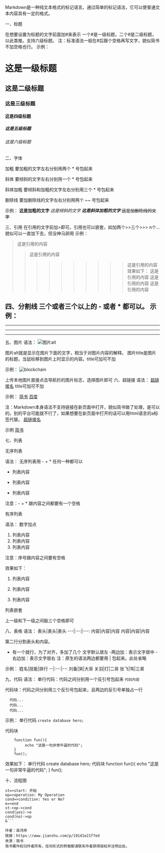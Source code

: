 Markdown是一种纯文本格式的标记语言。通过简单的标记语法，它可以使普通文本内容具有一定的格式。

一、标题

在想要设置为标题的文字前面加#来表示
一个#是一级标题，二个#是二级标题，以此类推。支持六级标题。
注：标准语法一般在#后跟个空格再写文字，貌似简书不加空格也行。
示例：
# 这是一级标题
## 这是二级标题
### 这是三级标题
#### 这是四级标题
##### 这是五级标题
###### 这是六级标题


二、字体

加粗
要加粗的文字左右分别用两个 * 号包起来

斜体
要倾斜的文字左右分别用一个 * 号包起来


斜体加粗
要倾斜和加粗的文字左右分别用三个 * 号包起来

删除线
要加删除线的文字左右分别用两个 ~~ 号包起来

示例：
**这是加粗的文字**
*这是倾斜的文字*
***这是斜体加粗的文字***
~~这是加删除线的文字~~


三、引用
在引用的文字前加>即可。引用也可以嵌套，如加两个>>三个>>>
n个...
貌似可以一直加下去，但没神马卵用
示例：
>这是引用的内容
>>这是引用的内容
>>>>>>>>>>这是引用的内容
效果如下：
这是引用的内容
这是引用的内容
这是引用的内容




四、分割线
三个或者三个以上的 - 或者 * 都可以。
示例：
---
----
***
*****


五、图片
语法：
![图片alt](图片地址 "图片title")

图片alt就是显示在图片下面的文字，相当于对图片内容的解释。
图片title是图片的标题，当鼠标移到图片上时显示的内容。title可加可不加

示例：
![blockchain](https://ss0.bdstatic.com/70cFvHSh_Q1YnxGkpoWK1HF6hhy/it/u=702257389,1274025419&fm=27&gp=0.jpg "区块链")


上传本地图片直接点击导航栏的图片标志，选择图片即可
六、超链接
语法：
[超链接名](超链接地址 "超链接title")
title可加可不加

示例：
[简书](http://jianshu.com)
[百度](http://baidu.com)


注：Markdown本身语法不支持链接在新页面中打开，貌似简书做了处理，是可以的。别的平台可能就不行了，如果想要在新页面中打开的话可以用html语言的a标签代替。
<a href="超链接地址" target="_blank">超链接名</a>

示例
<a href="https://www.jianshu.com/u/1f5ac0cf6a8b" target="_blank">简书</a>

七、列表

无序列表


语法：
无序列表用 - + * 任何一种都可以

- 列表内容
+ 列表内容
* 列表内容

注意：- + * 跟内容之间都要有一个空格


有序列表


语法：
数字加点
1. 列表内容
2. 列表内容
3. 列表内容

注意：序号跟内容之间要有空格

效果如下：
1. 列表内容   
   
2. 列表内容
3. 列表内容


列表嵌套


上一级和下一级之间敲三个空格即可



八、表格
语法：
表头|表头|表头
---|:--:|---:
内容|内容|内容
内容|内容|内容

第二行分割表头和内容。
- 有一个就行，为了对齐，多加了几个
文字默认居左
-两边加：表示文字居中
-右边加：表示文字居右
注：原生的语法两边都要用 | 包起来。此处省略

示例：
姓名|技能|排行
--|:--:|--:
刘备|哭|大哥
关羽|打|二哥
张飞|骂|三弟



九、代码
语法：
单行代码：代码之间分别用一个反引号包起来
`代码内容`

代码块：代码之间分别用三个反引号包起来，且两边的反引号单独占一行
```
  代码...
  代码...
  代码...
```


示例：
单行代码
`create database hero;`

代码块
```
    function fun(){
         echo "这是一句非常牛逼的代码";
    }
    fun();
```

效果如下：
单行代码
create database hero;
代码块
function fun(){
  echo "这是一句非常牛逼的代码";
}
fun();

十、流程图
```flow
st=>start: 开始
op=>operation: My Operation
cond=>condition: Yes or No?
e=>end
st->op->cond
cond(yes)->e
cond(no)->op
&```

作者：高鸿祥
链接：https://www.jianshu.com/p/191d1e21f7ed
來源：简书
简书著作权归作者所有，任何形式的转载都请联系作者获得授权并注明出处。